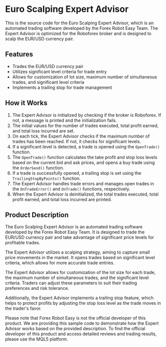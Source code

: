 # Euro Scalping Expert Advisor

This is the source code for the Euro Scalping Expert Advisor, which is an automated trading software developed by the Forex Robot Easy Team. The Expert Advisor is optimized for the Roboforex broker and is designed to scalp the EUR/USD currency pair.

## Features

- Trades the EUR/USD currency pair
- Utilizes significant level criteria for trade entry
- Allows for customization of lot size, maximum number of simultaneous trades, and significant level criteria
- Implements a trailing stop for trade management

## How it Works

1. The Expert Advisor is initialized by checking if the broker is Roboforex. If not, a message is printed and the initialization fails.
2. The initial values for the number of trades executed, total profit earned, and total loss incurred are set.
3. On each tick, the Expert Advisor checks if the maximum number of trades has been reached. If not, it checks for significant levels.
4. If a significant level is detected, a trade is opened using the `OpenTrade()` function.
5. The `OpenTrade()` function calculates the take profit and stop loss levels based on the current bid and ask prices, and opens a buy trade using the `OrderSend()` function.
6. If a trade is successfully opened, a trailing stop is set using the `TrailingStopByPoints()` function.
7. The Expert Advisor handles trade errors and manages open trades in the `OnTradeError()` and `OnTrade()` functions, respectively.
8. When the Expert Advisor is deinitialized, the total trades executed, total profit earned, and total loss incurred are printed.

## Product Description

The Euro Scalping Expert Advisor is an automated trading software developed by the Forex Robot Easy Team. It is designed to trade the EUR/USD currency pair and take advantage of significant price levels for profitable trades.

The Expert Advisor utilizes a scalping strategy, aiming to capture small price movements in the market. It opens trades based on significant level criteria, which allows for more accurate trade entries.

The Expert Advisor allows for customization of the lot size for each trade, the maximum number of simultaneous trades, and the significant level criteria. Traders can adjust these parameters to suit their trading preferences and risk tolerance.

Additionally, the Expert Advisor implements a trailing stop feature, which helps to protect profits by adjusting the stop loss level as the trade moves in the trader's favor.

Please note that Forex Robot Easy is not the official developer of this product. We are providing this sample code to demonstrate how the Expert Advisor works based on the provided description. To find the official developer of this product and access detailed reviews and trading results, please use the MQL5 platform.
